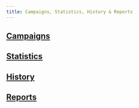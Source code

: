 ```yaml
---
title: Campaigns, Statistics, History & Reports
---
```


## [Campaigns](campaigns.md)

## [Statistics](statistics.md#where-can-i-see-statistics)

## [History](history.md#where-can-i-see-my-messaging-history)

## [Reports](reports.md#what-are-reports)
